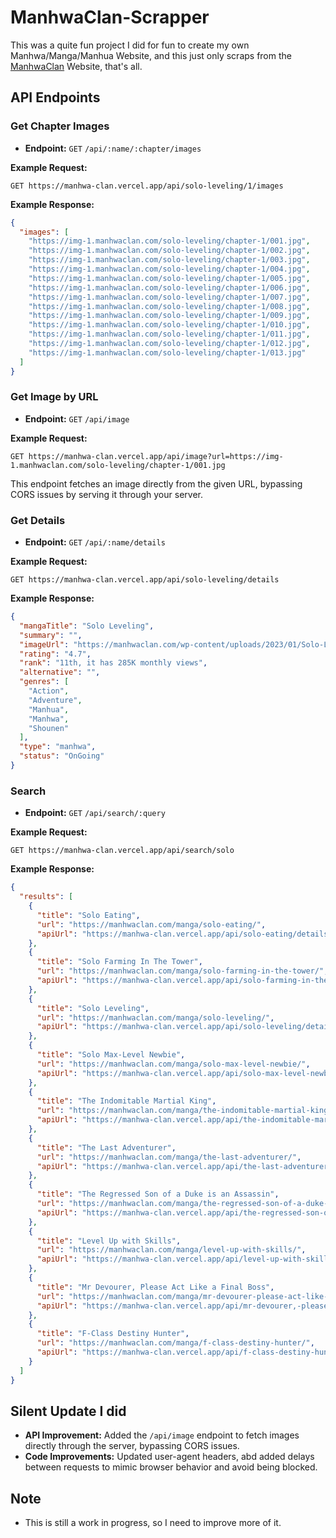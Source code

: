 # ManhwaClan-Scrapper

This was a quite fun project I did for fun to create my own Manhwa/Manga/Manhua Website, and this just only scraps from the [ManhwaClan](https://manhwaclan.com/) Website, that's all.

## API Endpoints

### Get Chapter Images
- **Endpoint:** `GET` `/api/:name/:chapter/images`

**Example Request:**
```
GET https://manhwa-clan.vercel.app/api/solo-leveling/1/images
```

**Example Response:**
```json
{
  "images": [
    "https://img-1.manhwaclan.com/solo-leveling/chapter-1/001.jpg",
    "https://img-1.manhwaclan.com/solo-leveling/chapter-1/002.jpg",
    "https://img-1.manhwaclan.com/solo-leveling/chapter-1/003.jpg",
    "https://img-1.manhwaclan.com/solo-leveling/chapter-1/004.jpg",
    "https://img-1.manhwaclan.com/solo-leveling/chapter-1/005.jpg",
    "https://img-1.manhwaclan.com/solo-leveling/chapter-1/006.jpg",
    "https://img-1.manhwaclan.com/solo-leveling/chapter-1/007.jpg",
    "https://img-1.manhwaclan.com/solo-leveling/chapter-1/008.jpg",
    "https://img-1.manhwaclan.com/solo-leveling/chapter-1/009.jpg",
    "https://img-1.manhwaclan.com/solo-leveling/chapter-1/010.jpg",
    "https://img-1.manhwaclan.com/solo-leveling/chapter-1/011.jpg",
    "https://img-1.manhwaclan.com/solo-leveling/chapter-1/012.jpg",
    "https://img-1.manhwaclan.com/solo-leveling/chapter-1/013.jpg"
  ]
}
```

### Get Image by URL
- **Endpoint:** `GET` `/api/image`

**Example Request:**
```
GET https://manhwa-clan.vercel.app/api/image?url=https://img-1.manhwaclan.com/solo-leveling/chapter-1/001.jpg
```

This endpoint fetches an image directly from the given URL, bypassing CORS issues by serving it through your server.

### Get Details
- **Endpoint:** `GET` `/api/:name/details`

**Example Request:**
```
GET https://manhwa-clan.vercel.app/api/solo-leveling/details
```

**Example Response:**
```json
{
  "mangaTitle": "Solo Leveling",
  "summary": "",
  "imageUrl": "https://manhwaclan.com/wp-content/uploads/2023/01/Solo-Leveling-cover-193x278.jpg",
  "rating": "4.7",
  "rank": "11th, it has 285K monthly views",
  "alternative": "",
  "genres": [
    "Action",
    "Adventure",
    "Manhua",
    "Manhwa",
    "Shounen"
  ],
  "type": "manhwa",
  "status": "OnGoing"
}
```

### Search
- **Endpoint:** `GET` `/api/search/:query`

**Example Request:**
```
GET https://manhwa-clan.vercel.app/api/search/solo
```

**Example Response:**
```json
{
  "results": [
    {
      "title": "Solo Eating",
      "url": "https://manhwaclan.com/manga/solo-eating/",
      "apiUrl": "https://manhwa-clan.vercel.app/api/solo-eating/details"
    },
    {
      "title": "Solo Farming In The Tower",
      "url": "https://manhwaclan.com/manga/solo-farming-in-the-tower/",
      "apiUrl": "https://manhwa-clan.vercel.app/api/solo-farming-in-the-tower/details"
    },
    {
      "title": "Solo Leveling",
      "url": "https://manhwaclan.com/manga/solo-leveling/",
      "apiUrl": "https://manhwa-clan.vercel.app/api/solo-leveling/details"
    },
    {
      "title": "Solo Max-Level Newbie",
      "url": "https://manhwaclan.com/manga/solo-max-level-newbie/",
      "apiUrl": "https://manhwa-clan.vercel.app/api/solo-max-level-newbie/details"
    },
    {
      "title": "The Indomitable Martial King",
      "url": "https://manhwaclan.com/manga/the-indomitable-martial-king/",
      "apiUrl": "https://manhwa-clan.vercel.app/api/the-indomitable-martial-king/details"
    },
    {
      "title": "The Last Adventurer",
      "url": "https://manhwaclan.com/manga/the-last-adventurer/",
      "apiUrl": "https://manhwa-clan.vercel.app/api/the-last-adventurer/details"
    },
    {
      "title": "The Regressed Son of a Duke is an Assassin",
      "url": "https://manhwaclan.com/manga/the-regressed-son-of-a-duke-is-an-assassin/",
      "apiUrl": "https://manhwa-clan.vercel.app/api/the-regressed-son-of-a-duke-is-an-assassin/details"
    },
    {
      "title": "Level Up with Skills",
      "url": "https://manhwaclan.com/manga/level-up-with-skills/",
      "apiUrl": "https://manhwa-clan.vercel.app/api/level-up-with-skills/details"
    },
    {
      "title": "Mr Devourer, Please Act Like a Final Boss",
      "url": "https://manhwaclan.com/manga/mr-devourer-please-act-like-a-final-boss/",
      "apiUrl": "https://manhwa-clan.vercel.app/api/mr-devourer,-please-act-like-a-final-boss/details"
    },
    {
      "title": "F-Class Destiny Hunter",
      "url": "https://manhwaclan.com/manga/f-class-destiny-hunter/",
      "apiUrl": "https://manhwa-clan.vercel.app/api/f-class-destiny-hunter/details"
    }
  ]
}
```

## Silent Update I did
- **API Improvement:** Added the `/api/image` endpoint to fetch images directly through the server, bypassing CORS issues.
- **Code Improvements:** Updated user-agent headers, abd added delays between requests to mimic browser behavior and avoid being blocked.

## Note
- This is still a work in progress, so I need to improve more of it.
